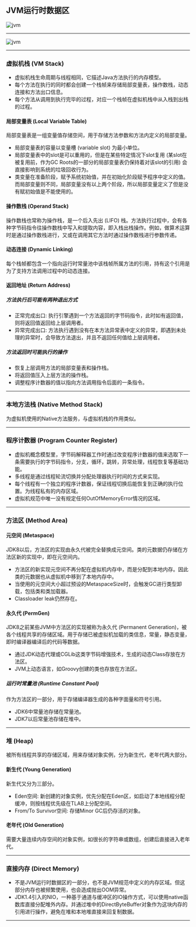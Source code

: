 ## JVM运行时数据区
![jvm](../images/jvm.png)
***
![jvm](../images/jvm_rda_size.png)
***

### 虚拟机栈 (VM Stack)
* 虚拟机栈生命周期与线程相同，它描述Java方法执行的内存模型。
* 每个方法在执行的同时都会创建一个栈帧来存储局部变量表，操作数栈，动态连接和方法出口信息。
* 每个方法从调用到执行完毕的过程，对应一个栈帧在虚拟机栈中从入栈到出栈的过程。

#### 局部变量表 (Local Variable Table)
局部变量表是一组变量值存储空间，用于存储方法参数和方法内定义的局部变量。
* 局部变量表的容量以变量槽 (variable slot) 为最小单位。
* 局部变量表中的slot是可以重用的，但是在某些特定情况下slot复用 (某slot在被复用前，作为GC Roots的一部分的局部变量表仍保持着对该slot的引用) 会直接影响到系统的垃圾回收行为。
* 类变量在准备阶段，赋予系统初始值，并在初始化阶段赋予程序中定义的值。而局部变量则不同，局部变量没有以上两个阶段，所以局部变量定义了但是没有赋初始值是不能使用的。

#### 操作数栈 (Operand Stack)
操作数栈也常称为操作栈，是一个后入先出 (LIFO) 栈。方法执行过程中，会有各种字节码指令往操作数栈中写入和提取内容，即入栈出栈操作。例如，做算术运算时是通过操作数栈进行，又或在调用其它方法时通过操作数栈进行参数传递。

#### 动态连接 (Dynamic Linking)
每个栈帧都包含一个指向运行时常量池中该栈帧所属方法的引用，持有这个引用是为了支持方法调用过程中的动态连接。

#### 返回地址 (Return Address)
##### 方法执行后可能有两种退出方式
* 正常完成出口: 执行引擎遇到一个方法返回的字节码指令，此时如有返回值，则将返回值返回给上层调用者。
* 异常完成出口: 方法执行遇到没有在本方法异常表中定义的异常，即遇到未处理的异常时，会导致方法退出，并且不返回任何值给上层调用者。

##### 方法返回时可能执行的操作
* 恢复上层调用方法的局部变量表和操作栈。
* 将返回值压入上层方法的操作栈。
* 调整程序计数器的值以指向方法调用指令后面的一条指令。
***

### 本地方法栈 (Native Method Stack)
为虚拟机使用的Native方法服务，与虚拟机栈的作用类似。
***

### 程序计数器 (Program Counter Register)
* 虚拟机概念模型里，字节码解释器工作时通过改变程序计数器的值来选取下一条需要执行的字节码指令，分支，循环，跳转，异常处理，线程恢复等基础功能。
* 多线程是通过线程轮流切换并分配处理器执行时间的方式来实现。
* 每个线程有一个独立的程序计数器，保证线程切换后能恢复到正确的执行位置。为线程私有的内存区域。
* 虚拟机规范中唯一没有规定任何OutOfMemoryError情况的区域。
***

### 方法区 (Method Area)
#### 元空间 (Metaspace)
JDK8以后，方法区的实现由永久代被完全替换成元空间。类的元数据仍存储在方法区新的实现中，即在元空间内。
* 方法区的新实现元空间不再分配在虚拟机内存中，而是分配到本地内存。因此类的元数据也从虚拟机中移到了本地内存中。
* 当使用的元空间大小超过预设的MetaspaceSize时，会触发GC进行类型卸载，包括类和类加载器。
* Classloader leak仍然存在。

#### 永久代 (PermGen)
JDK8之前某些JVM中方法区的实现被称为永久代 (Permanent Generation)，被各个线程共享的存储区域。用于存储已被虚拟机加载的类信息，常量，静态变量，即时编译器编译后的代码等数据。
* 通过JDK动态代理或CGLib这类字节码增强技术，生成的动态Class存放在方法区。
* JVM上动态语言，如Groovy创建的类也存放在方法区。

##### 运行时常量池 (Runtime Constant Pool)
作为方法区的一部分，用于存储编译器生成的各种字面量和符号引用。
* JDK6中常量池存储在常量池。
* JDK7以后常量池存储在堆中。
***

### 堆 (Heap)
被所有线程共享的存储区域，用来存储对象实例，分为新生代，老年代两大部分。
#### 新生代 (Young Generation)
新生代又分为三部分。
* Eden空间: 新创建的对象实例，优先分配在Eden区，如启动了本地线程分配缓冲，则按线程优先级在TLAB上分配空间。
* From/To Survivor空间: 存储Minor GC后仍存活的对象。

#### 老年代 (Old Generation)
需要大量连续内存空间的对象实例，如很长的字符串或数组，创建后直接进入老年代。
***

### 直接内存 (Direct Memory)
* 不是JVM运行时数据区的一部分，也不是JVM规范中定义的内存区域。但这部分内存也被频繁使用，也会造成抛出OOM异常。
* JDK1.4引入的NIO，一种基于通道与缓冲区的IO操作方式，可以使用native函数库直接分配堆外内存。并通过堆中的DirectByteBuffer对象作为这块内存的引用进行操作，避免在堆和本地堆直接来回复制数据。
***
